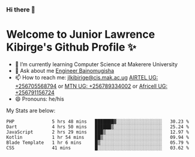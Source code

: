 ### Hi there 👋 
# Welcome to Junior Lawrence Kibirge's Github Profile ✨
 
<!--
**juniorkibirige/juniorkibirige** is a ✨ _special_ ✨ repository because its `README.md` (this file) appears on your GitHub profile.

Here are some ideas to get you started:

- 🔭 I’m currently working on ...
- 🌱 I’m currently learning ...
- 👯 I’m looking to collaborate on ...
- 🤔 I’m looking for help with ...
- 💬 Ask me about ...
- 📫 How to reach me: ...
- 😄 Pronouns: ...
- ⚡ Fun fact: ...
-->
- 🌱 I’m currently learning Computer Science at Makerere University
- 💬 Ask about me [Engineer Bainomugisha](mailto:baino@mak.ac.ug)
- 📫 How to reach me: [jlkibirige@cis.mak.ac.ug](mailto:jlkibirige@cis.mak.ac.ug) [AIRTEL UG: +256705568794](tel:+256705568794) or [MTN UG: +256789334002](tel:+256789334002) or [Africell UG: +256791156724](tel:+256791156724)
- 😄 Pronouns: he/his

My Stats are below:

<!--START_SECTION:waka-->

```text
PHP              5 hrs 48 mins   ███████▓░░░░░░░░░░░░░░░░░   30.23 %
Dart             4 hrs 50 mins   ██████▒░░░░░░░░░░░░░░░░░░   25.24 %
JavaScript       2 hrs 29 mins   ███▒░░░░░░░░░░░░░░░░░░░░░   12.97 %
Kotlin           1 hr 54 mins    ██▒░░░░░░░░░░░░░░░░░░░░░░   09.94 %
Blade Template   1 hr 6 mins     █▒░░░░░░░░░░░░░░░░░░░░░░░   05.79 %
CSS              41 mins         █░░░░░░░░░░░░░░░░░░░░░░░░   03.62 %
```

<!--END_SECTION:waka-->
